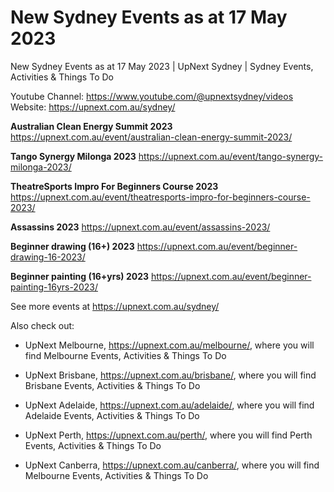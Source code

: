 # New Sydney Events as at 17 May 2023
New Sydney Events as at 17 May 2023 | UpNext Sydney | Sydney Events, Activities &amp; Things To Do

Youtube Channel: https://www.youtube.com/@upnextsydney/videos 
Website: https://upnext.com.au/sydney/


**Australian Clean Energy Summit 2023**
 https://upnext.com.au/event/australian-clean-energy-summit-2023/

**Tango Synergy Milonga 2023**
 https://upnext.com.au/event/tango-synergy-milonga-2023/

**TheatreSports Impro For Beginners Course 2023**
 https://upnext.com.au/event/theatresports-impro-for-beginners-course-2023/

**Assassins 2023**
 https://upnext.com.au/event/assassins-2023/

**Beginner drawing (16+) 2023**
 https://upnext.com.au/event/beginner-drawing-16-2023/

**Beginner painting (16+yrs) 2023**
 https://upnext.com.au/event/beginner-painting-16yrs-2023/



See more events at https://upnext.com.au/sydney/


Also check out:

* UpNext Melbourne, https://upnext.com.au/melbourne/, where you will find Melbourne Events, Activities & Things To Do

* UpNext Brisbane, https://upnext.com.au/brisbane/, where you will find Brisbane Events, Activities & Things To Do

* UpNext Adelaide, https://upnext.com.au/adelaide/, where you will find Adelaide Events, Activities & Things To Do

* UpNext Perth, https://upnext.com.au/perth/, where you will find Perth Events, Activities & Things To Do

* UpNext Canberra, https://upnext.com.au/canberra/, where you will find Melbourne Events, Activities & Things To Do